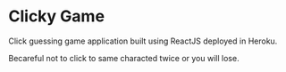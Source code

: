 # Clicky Game

Click guessing game application built using ReactJS deployed in Heroku.

Becareful not to click to same characted twice or you will lose.
